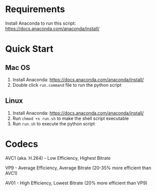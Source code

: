 # Requirements
Install Anaconda to run this script: https://docs.anaconda.com/anaconda/install/

# Quick Start
## Mac OS
1. Install Anaconda: https://docs.anaconda.com/anaconda/install/
2. Double click `run.command` file to run the python script

## Linux
1. Install Anaconda: https://docs.anaconda.com/anaconda/install/
2. Run `chmod +x run.sh` to make the shell script executable
3. Run `run.sh` to execute the python script

# Codecs

AVC1 (aka. H.264) - Low Efficiency, Highest Bitrate

VP9 - Average Efficiency, Average Bitrate (20-35% more efficient than AVC1)

AV01 - High Efficiency, Lowest Bitrate (20% more efficient than VP9)
